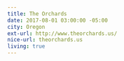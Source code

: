 ```yaml
---
title: The Orchards
date: 2017-08-01 03:00:00 -05:00
city: Oregon
ext-url: http://www.theorchards.us/
nice-url: theorchards.us
living: true
---
```

